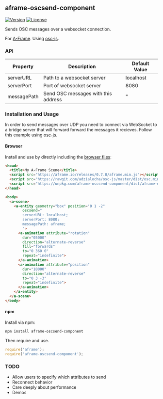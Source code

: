 ## aframe-oscsend-component

[![Version](http://img.shields.io/npm/v/aframe-oscsend-component.svg?style=flat-square)](https://npmjs.org/package/aframe-oscsend-component)
[![License](http://img.shields.io/npm/l/aframe-oscsend-component.svg?style=flat-square)](https://npmjs.org/package/aframe-oscsend-component)

Sends OSC messages over a websocket connection.

For [A-Frame](https://aframe.io).
Using [osc-js](https://github.com/adzialocha/osc-js/wiki/PureData-&-MaxMSP).

### API

| Property    | Description                         | Default Value |
| ----------- | ----------------------------------- | ------------- |
| serverURL   | Path to a websocket server          | localhost     |
| serverPort  | Port of websocket server            | 8080          |
| messagePath | Send OSC messages with this address | ''            |

### Installation and Usage

In order to send messages over UDP you need to connect via WebSocket to a bridge server that will
forward forward the messages it recieves. Follow this example using [osc-js](https://github.com/adzialocha/osc-js/wiki/PureData-&-MaxMSP). 

#### Browser

Install and use by directly including the [browser files](dist):

```html
<head>
  <title>My A-Frame Scene</title>
  <script src="https://aframe.io/releases/0.7.0/aframe.min.js"></script>
  <script src="https://rawgit.com/adzialocha/osc-js/master/dist/osc.min.js"></script>        
  <script src="https://unpkg.com/aframe-oscsend-component/dist/aframe-oscsend-component.min.js"></script>
</head>

<body>
  <a-scene>
    <a-entity geometry="box" position="0 1 -2"
        oscsend="
        serverURL: localhost;
        serverPort: 8080;
        messagePath: aframe;
        ">
      <a-animation attribute="rotation"
        dur="05000"
        direction="alternate-reverse"        
        fill="forwards"
        to="0 360 0"
        repeat="indefinite">
      </a-animation>
      <a-animation attribute="position"
        dur="10000"
        direction="alternate-reverse"
        to="0 3 -3"
        repeat="indefinite">
      </a-animation>
    </a-entity>
  </a-scene>
</body>
```

<!-- If component is accepted to the Registry, uncomment this. -->
<!--
Or with [angle](https://npmjs.com/package/angle/), you can install the proper
version of the component straight into your HTML file, respective to your
version of A-Frame:

```sh
angle install aframe-oscsend-component
```
-->

#### npm

Install via npm:

```bash
npm install aframe-oscsend-component
```

Then require and use.

```js
require('aframe');
require('aframe-oscsend-component');
```
### TODO
* Allow users to specify which attributes to send
* Reconnect behavior
* Care deeply about performance
* Demos